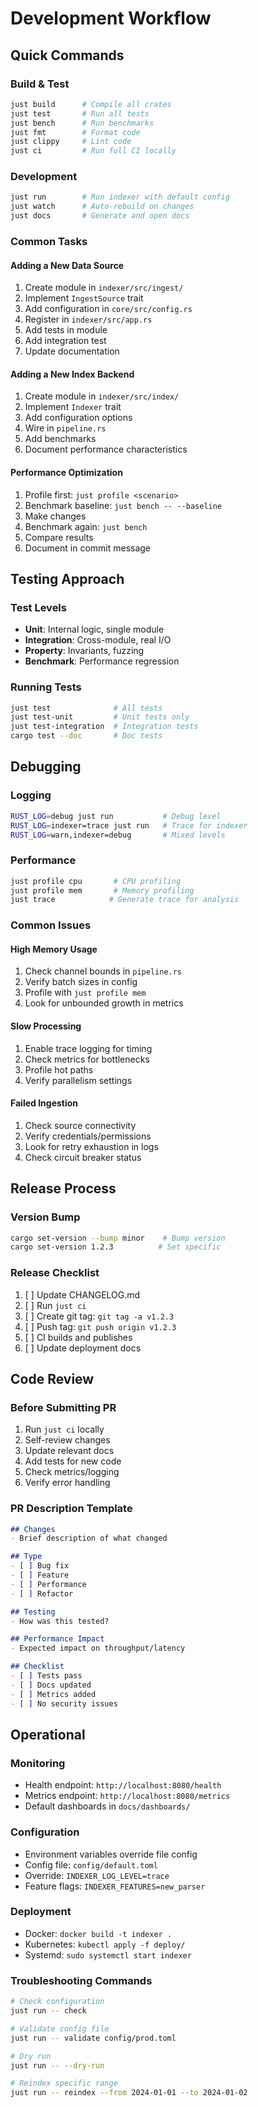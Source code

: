 # Development Workflow

## Quick Commands

### Build & Test
```bash
just build      # Compile all crates
just test       # Run all tests
just bench      # Run benchmarks
just fmt        # Format code
just clippy     # Lint code
just ci         # Run full CI locally
```

### Development
```bash
just run        # Run indexer with default config
just watch      # Auto-rebuild on changes
just docs       # Generate and open docs
```

### Common Tasks

#### Adding a New Data Source
1. Create module in `indexer/src/ingest/`
2. Implement `IngestSource` trait
3. Add configuration in `core/src/config.rs`
4. Register in `indexer/src/app.rs`
5. Add tests in module
6. Add integration test
7. Update documentation

#### Adding a New Index Backend
1. Create module in `indexer/src/index/`
2. Implement `Indexer` trait
3. Add configuration options
4. Wire in `pipeline.rs`
5. Add benchmarks
6. Document performance characteristics

#### Performance Optimization
1. Profile first: `just profile <scenario>`
2. Benchmark baseline: `just bench -- --baseline`
3. Make changes
4. Benchmark again: `just bench`
5. Compare results
6. Document in commit message

## Testing Approach

### Test Levels
- **Unit**: Internal logic, single module
- **Integration**: Cross-module, real I/O
- **Property**: Invariants, fuzzing
- **Benchmark**: Performance regression

### Running Tests
```bash
just test              # All tests
just test-unit         # Unit tests only
just test-integration  # Integration tests
cargo test --doc       # Doc tests
```

## Debugging

### Logging
```bash
RUST_LOG=debug just run           # Debug level
RUST_LOG=indexer=trace just run   # Trace for indexer
RUST_LOG=warn,indexer=debug       # Mixed levels
```

### Performance
```bash
just profile cpu       # CPU profiling
just profile mem       # Memory profiling
just trace            # Generate trace for analysis
```

### Common Issues

#### High Memory Usage
1. Check channel bounds in `pipeline.rs`
2. Verify batch sizes in config
3. Profile with `just profile mem`
4. Look for unbounded growth in metrics

#### Slow Processing
1. Enable trace logging for timing
2. Check metrics for bottlenecks
3. Profile hot paths
4. Verify parallelism settings

#### Failed Ingestion
1. Check source connectivity
2. Verify credentials/permissions
3. Look for retry exhaustion in logs
4. Check circuit breaker status

## Release Process

### Version Bump
```bash
cargo set-version --bump minor    # Bump version
cargo set-version 1.2.3          # Set specific
```

### Release Checklist
1. [ ] Update CHANGELOG.md
2. [ ] Run `just ci`
3. [ ] Create git tag: `git tag -a v1.2.3`
4. [ ] Push tag: `git push origin v1.2.3`
5. [ ] CI builds and publishes
6. [ ] Update deployment docs

## Code Review

### Before Submitting PR
1. Run `just ci` locally
2. Self-review changes
3. Update relevant docs
4. Add tests for new code
5. Check metrics/logging
6. Verify error handling

### PR Description Template
```markdown
## Changes
- Brief description of what changed

## Type
- [ ] Bug fix
- [ ] Feature
- [ ] Performance
- [ ] Refactor

## Testing
- How was this tested?

## Performance Impact
- Expected impact on throughput/latency

## Checklist
- [ ] Tests pass
- [ ] Docs updated
- [ ] Metrics added
- [ ] No security issues
```

## Operational

### Monitoring
- Health endpoint: `http://localhost:8080/health`
- Metrics endpoint: `http://localhost:8080/metrics`
- Default dashboards in `docs/dashboards/`

### Configuration
- Environment variables override file config
- Config file: `config/default.toml`
- Override: `INDEXER_LOG_LEVEL=trace`
- Feature flags: `INDEXER_FEATURES=new_parser`

### Deployment
- Docker: `docker build -t indexer .`
- Kubernetes: `kubectl apply -f deploy/`
- Systemd: `sudo systemctl start indexer`

### Troubleshooting Commands
```bash
# Check configuration
just run -- check

# Validate config file
just run -- validate config/prod.toml

# Dry run
just run -- --dry-run

# Reindex specific range
just run -- reindex --from 2024-01-01 --to 2024-01-02
```